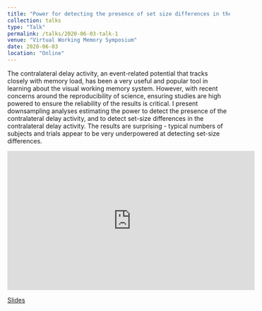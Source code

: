 ```yaml
---
title: "Power for detecting the presence of set size differences in the contralateral delay activity"
collection: talks
type: "Talk"
permalink: /talks/2020-06-03-talk-1
venue: "Virtual Working Memory Symposium"
date: 2020-06-03
location: "Online"
---
```


The contralateral delay activity, an event-related potential that tracks closely with memory load, has been a very useful and popular tool in learning about the visual working memory system. However, with recent concerns around the reproducibility of science, ensuring studies are high powered to ensure the reliability of the results is critical. I present downsampling analyses estimating the power to detect the presence of the contralateral delay activity, and to detect set-size differences in the contralateral delay activity. The results are surprising - typical numbers of subjects and trials appear to be very underpowered at detecting set-size differences.

<iframe width="560" height="315" src="https://www.youtube.com/embed/kSBxqu5S8R0" frameborder="0" allow="accelerometer; autoplay; encrypted-media; gyroscope; picture-in-picture" allowfullscreen></iframe>

[Slides](/files/VWMS2020.pdf)
